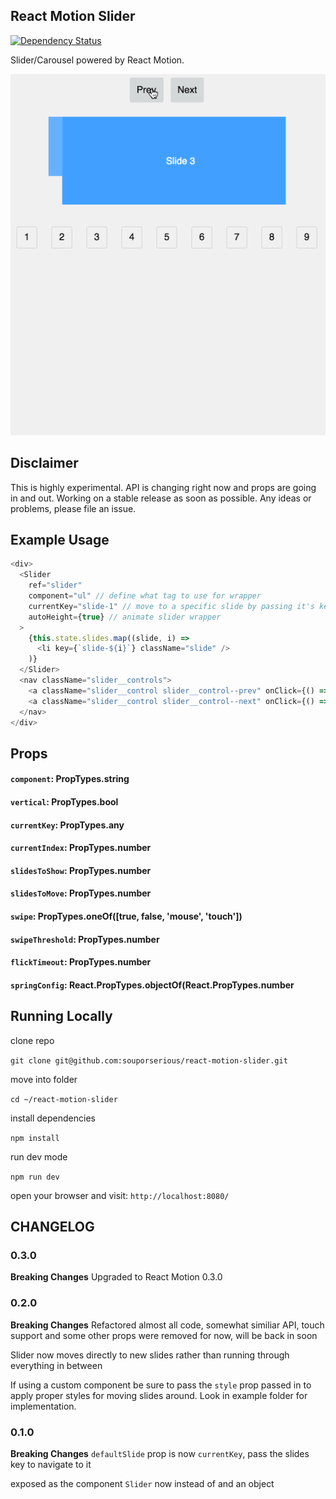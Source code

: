 ## React Motion Slider

[![Dependency Status](https://david-dm.org/souporserious/react-motion-slider.svg)](https://david-dm.org/souporserious/react-motion-slider)

Slider/Carousel powered by React Motion.

![react-motion-slider](images/react-motion-slider.gif)

## Disclaimer
This is highly experimental. API is changing right now and props are going in and out. Working on a stable release as soon as possible. Any ideas or problems, please file an issue.

## Example Usage
```js
<div>
  <Slider
    ref="slider"
    component="ul" // define what tag to use for wrapper
    currentKey="slide-1" // move to a specific slide by passing it's key
    autoHeight={true} // animate slider wrapper
  >
    {this.state.slides.map((slide, i) =>
      <li key={`slide-${i}`} className="slide" />
    )}
  </Slider>
  <nav className="slider__controls">
    <a className="slider__control slider__control--prev" onClick={() => this.refs['slider'].prev()}>Prev</a>
    <a className="slider__control slider__control--next" onClick={() => this.refs['slider'].next()}>Next</a>
  </nav>
</div>
```

## Props
#### `component`: PropTypes.string
#### `vertical`: PropTypes.bool
#### `currentKey`: PropTypes.any
#### `currentIndex`: PropTypes.number
#### `slidesToShow`: PropTypes.number
#### `slidesToMove`: PropTypes.number
#### `swipe`: PropTypes.oneOf([true, false, 'mouse', 'touch'])
#### `swipeThreshold`: PropTypes.number
#### `flickTimeout`: PropTypes.number
#### `springConfig`: React.PropTypes.objectOf(React.PropTypes.number

## Running Locally

clone repo

`git clone git@github.com:souporserious/react-motion-slider.git`

move into folder

`cd ~/react-motion-slider`

install dependencies

`npm install`

run dev mode

`npm run dev`

open your browser and visit: `http://localhost:8080/`

## CHANGELOG
### 0.3.0
**Breaking Changes**
Upgraded to React Motion 0.3.0

### 0.2.0
**Breaking Changes**
Refactored almost all code, somewhat similiar API, touch support and some other props were removed for now, will be back in soon

Slider now moves directly to new slides rather than running through everything in between

If using a custom component be sure to pass the `style` prop passed in to apply proper styles for moving slides around. Look in example folder for implementation.

### 0.1.0
**Breaking Changes**
`defaultSlide` prop is now `currentKey`, pass the slides key to navigate to it

exposed as the component `Slider` now instead of and an object

